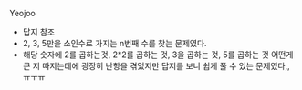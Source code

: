 Yeojoo
- 답지 참조
- 2, 3, 5만을 소인수로 가지는 n번째 수를 찾는 문제였다.
- 해당 숫자에 2를 곱하는것, 2*2를 곱하는 것, 3을 곱하는 것, 5를 곱하는 것 어떤게 큰 지 따지는데에 굉장히 난항을 겪었지만 답지를 보니 쉽게 풀 수 있는 문제였다,,ㅠㅜㅠ